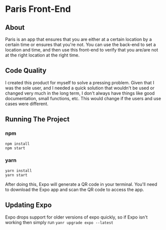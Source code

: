 # Paris Front-End
## About
Paris is an app that ensures that you are either at a certain location by a certain time or ensures that you're not. You can use the back-end to set a location and time, and then use this front-end to verify that you are/are not at the right location at the right time.

## Code Quality
I created this product for myself to solve a pressing problem. Given that I was the sole user, and I needed a quick
solution that wouldn't be used or changed very much in the long term, I don't always have things like good 
documentation, small functions, etc. This would change if the users and use cases were different.
## Running The Project
### npm
```
npm install
npm start
```
### yarn
```
yarn install
yarn start
```
After doing this, Expo will generate a QR code in your terminal.
You'll need to download the Expo app and scan the QR code to access the app.

## Updating Expo
Expo drops support for older versions of expo quickly, so if Expo isn't working then simply run `yanr upgrade expo --latest`
